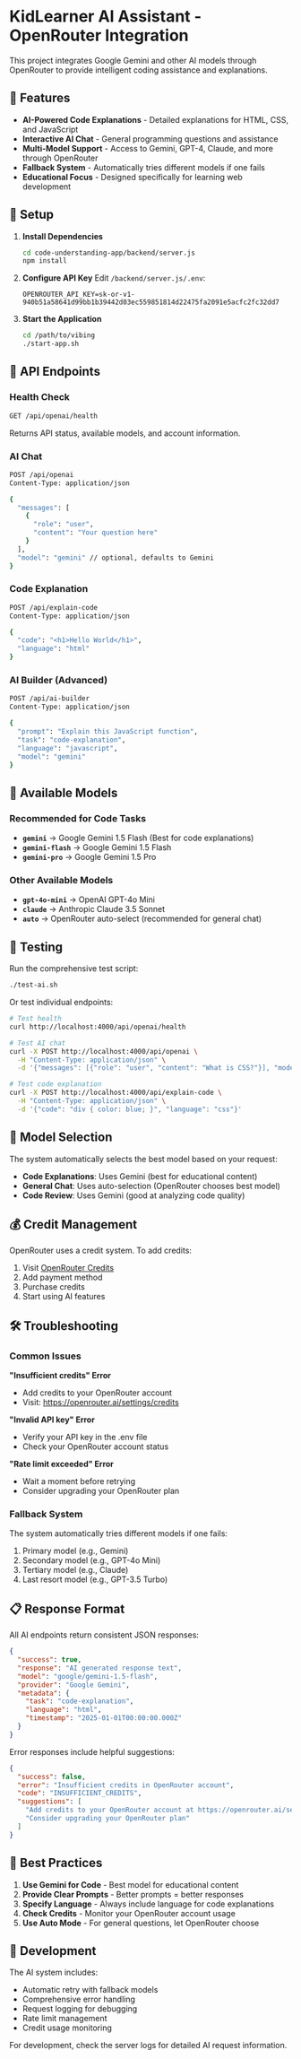 # KidLearner AI Assistant - OpenRouter Integration

This project integrates Google Gemini and other AI models through OpenRouter to provide intelligent coding assistance and explanations.

## 🚀 Features

- **AI-Powered Code Explanations** - Detailed explanations for HTML, CSS, and JavaScript
- **Interactive AI Chat** - General programming questions and assistance
- **Multi-Model Support** - Access to Gemini, GPT-4, Claude, and more through OpenRouter
- **Fallback System** - Automatically tries different models if one fails
- **Educational Focus** - Designed specifically for learning web development

## 🔧 Setup

1. **Install Dependencies**
   ```bash
   cd code-understanding-app/backend/server.js
   npm install
   ```

2. **Configure API Key**
   Edit `/backend/server.js/.env`:
   ```
   OPENROUTER_API_KEY=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
   ```

3. **Start the Application**
   ```bash
   cd /path/to/vibing
   ./start-app.sh
   ```

## 📡 API Endpoints

### Health Check
```bash
GET /api/openai/health
```
Returns API status, available models, and account information.

### AI Chat
```bash
POST /api/openai
Content-Type: application/json

{
  "messages": [
    {
      "role": "user",
      "content": "Your question here"
    }
  ],
  "model": "gemini" // optional, defaults to Gemini
}
```

### Code Explanation
```bash
POST /api/explain-code
Content-Type: application/json

{
  "code": "<h1>Hello World</h1>",
  "language": "html"
}
```

### AI Builder (Advanced)
```bash
POST /api/ai-builder
Content-Type: application/json

{
  "prompt": "Explain this JavaScript function",
  "task": "code-explanation",
  "language": "javascript",
  "model": "gemini"
}
```

## 🤖 Available Models

### Recommended for Code Tasks
- **`gemini`** → Google Gemini 1.5 Flash (Best for code explanations)
- **`gemini-flash`** → Google Gemini 1.5 Flash
- **`gemini-pro`** → Google Gemini 1.5 Pro

### Other Available Models
- **`gpt-4o-mini`** → OpenAI GPT-4o Mini
- **`claude`** → Anthropic Claude 3.5 Sonnet
- **`auto`** → OpenRouter auto-select (recommended for general chat)

## 🧪 Testing

Run the comprehensive test script:
```bash
./test-ai.sh
```

Or test individual endpoints:

```bash
# Test health
curl http://localhost:4000/api/openai/health

# Test AI chat
curl -X POST http://localhost:4000/api/openai \
  -H "Content-Type: application/json" \
  -d '{"messages": [{"role": "user", "content": "What is CSS?"}], "model": "gemini"}'

# Test code explanation
curl -X POST http://localhost:4000/api/explain-code \
  -H "Content-Type: application/json" \
  -d '{"code": "div { color: blue; }", "language": "css"}'
```

## 🔄 Model Selection

The system automatically selects the best model based on your request:

- **Code Explanations**: Uses Gemini (best for educational content)
- **General Chat**: Uses auto-selection (OpenRouter chooses best model)
- **Code Review**: Uses Gemini (good at analyzing code quality)

## 💰 Credit Management

OpenRouter uses a credit system. To add credits:
1. Visit [OpenRouter Credits](https://openrouter.ai/settings/credits)
2. Add payment method
3. Purchase credits
4. Start using AI features

## 🛠️ Troubleshooting

### Common Issues

**"Insufficient credits" Error**
- Add credits to your OpenRouter account
- Visit: https://openrouter.ai/settings/credits

**"Invalid API key" Error**
- Verify your API key in the .env file
- Check your OpenRouter account status

**"Rate limit exceeded" Error**
- Wait a moment before retrying
- Consider upgrading your OpenRouter plan

### Fallback System

The system automatically tries different models if one fails:
1. Primary model (e.g., Gemini)
2. Secondary model (e.g., GPT-4o Mini)
3. Tertiary model (e.g., Claude)
4. Last resort model (e.g., GPT-3.5 Turbo)

## 📋 Response Format

All AI endpoints return consistent JSON responses:

```json
{
  "success": true,
  "response": "AI generated response text",
  "model": "google/gemini-1.5-flash",
  "provider": "Google Gemini",
  "metadata": {
    "task": "code-explanation",
    "language": "html",
    "timestamp": "2025-01-01T00:00:00.000Z"
  }
}
```

Error responses include helpful suggestions:

```json
{
  "success": false,
  "error": "Insufficient credits in OpenRouter account",
  "code": "INSUFFICIENT_CREDITS",
  "suggestions": [
    "Add credits to your OpenRouter account at https://openrouter.ai/settings/credits",
    "Consider upgrading your OpenRouter plan"
  ]
}
```

## 🎯 Best Practices

1. **Use Gemini for Code** - Best model for educational content
2. **Provide Clear Prompts** - Better prompts = better responses
3. **Specify Language** - Always include language for code explanations
4. **Check Credits** - Monitor your OpenRouter account usage
5. **Use Auto Mode** - For general questions, let OpenRouter choose

## 🔧 Development

The AI system includes:
- Automatic retry with fallback models
- Comprehensive error handling
- Request logging for debugging
- Rate limit management
- Credit usage monitoring

For development, check the server logs for detailed AI request information.
